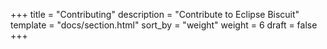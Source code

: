 +++
title = "Contributing"
description = "Contribute to Eclipse Biscuit"
template = "docs/section.html"
sort_by = "weight"
weight = 6
draft = false
+++

